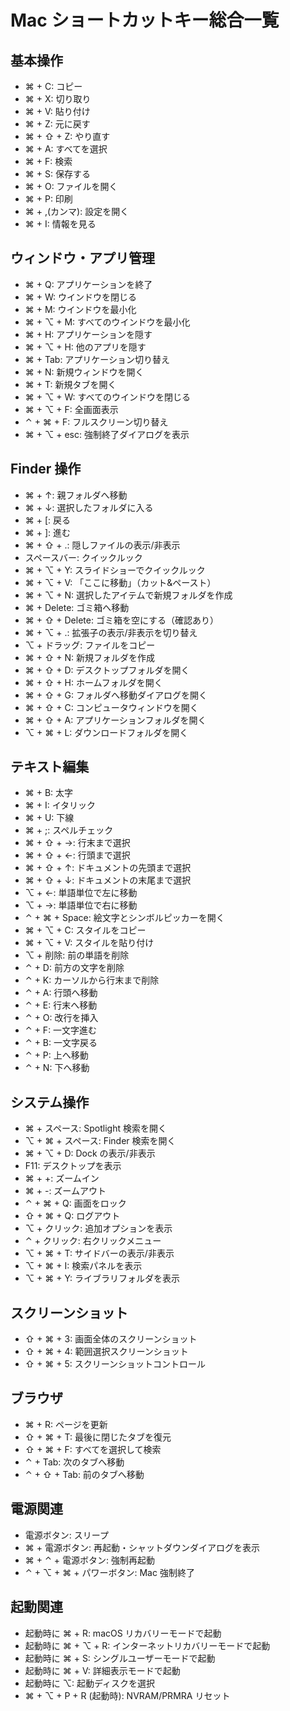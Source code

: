 # Mac ショートカットキー総合一覧

## 基本操作

- ⌘ + C: コピー
- ⌘ + X: 切り取り
- ⌘ + V: 貼り付け
- ⌘ + Z: 元に戻す
- ⌘ + ⇧ + Z: やり直す
- ⌘ + A: すべてを選択
- ⌘ + F: 検索
- ⌘ + S: 保存する
- ⌘ + O: ファイルを開く
- ⌘ + P: 印刷
- ⌘ + ,(カンマ): 設定を開く
- ⌘ + I: 情報を見る

## ウィンドウ・アプリ管理

- ⌘ + Q: アプリケーションを終了
- ⌘ + W: ウインドウを閉じる
- ⌘ + M: ウインドウを最小化
- ⌘ + ⌥ + M: すべてのウインドウを最小化
- ⌘ + H: アプリケーションを隠す
- ⌘ + ⌥ + H: 他のアプリを隠す
- ⌘ + Tab: アプリケーション切り替え
- ⌘ + N: 新規ウィンドウを開く
- ⌘ + T: 新規タブを開く
- ⌘ + ⌥ + W: すべてのウインドウを閉じる
- ⌘ + ⌥ + F: 全画面表示
- ⌃ + ⌘ + F: フルスクリーン切り替え
- ⌘ + ⌥ + esc: 強制終了ダイアログを表示

## Finder 操作

- ⌘ + ↑: 親フォルダへ移動
- ⌘ + ↓: 選択したフォルダに入る
- ⌘ + [: 戻る
- ⌘ + ]: 進む
- ⌘ + ⇧ + .: 隠しファイルの表示/非表示
- スペースバー: クイックルック
- ⌘ + ⌥ + Y: スライドショーでクイックルック
- ⌘ + ⌥ + V: 「ここに移動」（カット&ペースト）
- ⌘ + ⌥ + N: 選択したアイテムで新規フォルダを作成
- ⌘ + Delete: ゴミ箱へ移動
- ⌘ + ⇧ + Delete: ゴミ箱を空にする（確認あり）
- ⌘ + ⌥ + .: 拡張子の表示/非表示を切り替え
- ⌥ + ドラッグ: ファイルをコピー
- ⌘ + ⇧ + N: 新規フォルダを作成
- ⌘ + ⇧ + D: デスクトップフォルダを開く
- ⌘ + ⇧ + H: ホームフォルダを開く
- ⌘ + ⇧ + G: フォルダへ移動ダイアログを開く
- ⌘ + ⇧ + C: コンピュータウィンドウを開く
- ⌘ + ⇧ + A: アプリケーションフォルダを開く
- ⌥ + ⌘ + L: ダウンロードフォルダを開く

## テキスト編集

- ⌘ + B: 太字
- ⌘ + I: イタリック
- ⌘ + U: 下線
- ⌘ + ;: スペルチェック
- ⌘ + ⇧ + →: 行末まで選択
- ⌘ + ⇧ + ←: 行頭まで選択
- ⌘ + ⇧ + ↑: ドキュメントの先頭まで選択
- ⌘ + ⇧ + ↓: ドキュメントの末尾まで選択
- ⌥ + ←: 単語単位で左に移動
- ⌥ + →: 単語単位で右に移動
- ⌃ + ⌘ + Space: 絵文字とシンボルピッカーを開く
- ⌘ + ⌥ + C: スタイルをコピー
- ⌘ + ⌥ + V: スタイルを貼り付け
- ⌥ + 削除: 前の単語を削除
- ⌃ + D: 前方の文字を削除
- ⌃ + K: カーソルから行末まで削除
- ⌃ + A: 行頭へ移動
- ⌃ + E: 行末へ移動
- ⌃ + O: 改行を挿入
- ⌃ + F: 一文字進む
- ⌃ + B: 一文字戻る
- ⌃ + P: 上へ移動
- ⌃ + N: 下へ移動

## システム操作

- ⌘ + スペース: Spotlight 検索を開く
- ⌥ + ⌘ + スペース: Finder 検索を開く
- ⌘ + ⌥ + D: Dock の表示/非表示
- F11: デスクトップを表示
- ⌘ + +: ズームイン
- ⌘ + -: ズームアウト
- ⌃ + ⌘ + Q: 画面をロック
- ⇧ + ⌘ + Q: ログアウト
- ⌥ + クリック: 追加オプションを表示
- ⌃ + クリック: 右クリックメニュー
- ⌥ + ⌘ + T: サイドバーの表示/非表示
- ⌥ + ⌘ + I: 検索パネルを表示
- ⌥ + ⌘ + Y: ライブラリフォルダを表示

## スクリーンショット

- ⇧ + ⌘ + 3: 画面全体のスクリーンショット
- ⇧ + ⌘ + 4: 範囲選択スクリーンショット
- ⇧ + ⌘ + 5: スクリーンショットコントロール

## ブラウザ

- ⌘ + R: ページを更新
- ⇧ + ⌘ + T: 最後に閉じたタブを復元
- ⇧ + ⌘ + F: すべてを選択して検索
- ⌃ + Tab: 次のタブへ移動
- ⌃ + ⇧ + Tab: 前のタブへ移動

## 電源関連

- 電源ボタン: スリープ
- ⌘ + 電源ボタン: 再起動・シャットダウンダイアログを表示
- ⌘ + ⌃ + 電源ボタン: 強制再起動
- ⌃ + ⌥ + ⌘ + パワーボタン: Mac 強制終了

## 起動関連

- 起動時に ⌘ + R: macOS リカバリーモードで起動
- 起動時に ⌘ + ⌥ + R: インターネットリカバリーモードで起動
- 起動時に ⌘ + S: シングルユーザーモードで起動
- 起動時に ⌘ + V: 詳細表示モードで起動
- 起動時に ⌥: 起動ディスクを選択
- ⌘ + ⌥ + P + R (起動時): NVRAM/PRMRA リセット
